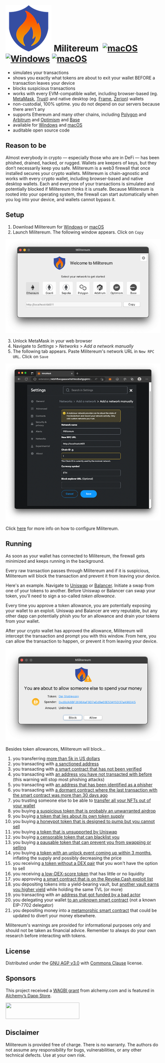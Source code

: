 # ![image](icon_150x150.png) Militereum&nbsp;&nbsp;[![macOS](https://img.shields.io/badge/os-macOS-green)](https://apps.apple.com/app/militereum/id6446287995) [![Windows](https://img.shields.io/badge/os-Windows-green)](https://apps.microsoft.com/detail/9nv0c48z57r4) [![macOS](https://img.shields.io/twitter/follow/militereum)](https://x.com/militereum)

* simulates your transactions
* shows you exactly what tokens are about to exit your wallet BEFORE a transaction leaves your device
* blocks suspicious transactions
* works with every EVM-compatible wallet, including browser-based (eg. [MetaMask](https://metamask.io/), [Trust](https://trustwallet.com/)) and native desktop (eg. [Frame](https://frame.sh/), [Zerion](https://link.zerion.io/a11o6IN0jqb)) wallets
* non-custodial, 100% uptime. you do not depend on our servers because there aren't any
* supports Ethereum and many other chains, including [Polygon](https://polygon.technology/) and [Arbitrum](https://arbitrum.io/) and [Optimism](https://optimism.io/) and [Base](https://base.org/)
* available for [Windows](https://apps.microsoft.com/detail/9nv0c48z57r4) and [macOS](https://apps.apple.com/app/militereum/id6446287995)
* auditable open source code

## Reason to be

Almost everybody in crypto — especially those who are in DeFi — has been phished, drained, hacked, or rugged. Wallets are keepers of keys, but they don’t necessarily keep you safe. Militereum is a web3 firewall that once installed secures your crypto wallets. Militereum is chain-agnostic and works with every crypto wallet, including browser-based and native desktop wallets. Each and everyone of your transactions is simulated and potentially blocked if Militereum thinks it is unsafe. Because Militereum is rooted into your operating system, the firewall can start automatically when you log into your device, and wallets cannot bypass it.

## Setup

1. Download Militereum for [Windows](https://apps.microsoft.com/detail/9nv0c48z57r4) or [macOS](https://apps.apple.com/app/militereum/id6446287995)
2. Launch Militereum. The following window appears. Click on `Copy`

![image](assets/main.png)

3. Unlock MetaMask in your web browser
4. Navigate to _Settings_ > _Networks_ > _Add a network manually_
5. The following tab appears. Paste Militereum's network URL in `New RPC URL`. Click on `Save`

![image](assets/MetaMask.png)

Click [here](networks.md) for more info on how to configure Militereum.

## Running

As soon as your wallet has connected to Militereum, the firewall gets minimized and keeps running in the background.

Every raw transaction passes through Militereum and if it is suspicious, Militereum will block the transaction and prevent it from leaving your device.

Here's an example. Navigate to [Uniswap](https://app.uniswap.org/) or [Balancer](https://app.balancer.fi/). Initiate a swap from one of your tokens to another. Before Uniswap or Balancer can swap your token, you'll need to sign a so-called _token allowance_.

Every time you approve a token allowance, you are potentially exposing your wallet to an exploit. Uniswap and Balancer are very reputable, but any other dapp can potentially phish you for an allowance and drain your tokens from your wallet.

After your crypto wallet has approved the allowance, Militereum will intercept the transaction and prompt you with this window. From here, you can allow the transaction to happen, or prevent it from leaving your device.

![image](assets/approve.png)

Besides token allowances, Militereum will block...
1. you transferring [more than 5k in US dollars](assets/limit.png)
2. you transacting with [a sanctioned address](assets/sanctioned.png)
3. you transacting with [a smart contract that has not been verified](assets/unverified.png)
4. you transacting with [an address you have not transacted with before](assets/firsttime.png) (this warning will stop most phishing attacks)
5. you transacting with [an address that has been identified as a phisher](assets/phisher.png)
6. you transacting with [a dormant contract where the last transaction with the smart contract was more than 30 days ago](assets/dormant.png)
7. you trusting someone else to be able to [transfer all your NFTs out of your wallet](assets/setApprovalForAll.png)
8. you buying [a suspicious token that is probably an unwarranted airdrop](assets/airdrop.png)
9. you buying [a token that lies about its own token supply](assets/spam.png)
10. you buying [a honeypot token that is designed to pump but you cannot sell](assets/honeypot.png)
11. you buying [a token that is unsupported by Uniswap](assets/unsupported.png)
12. you buying [a censorable token that can blacklist you](assets/censorable.png)
13. you buying [a pausable token that can prevent you from swapping or selling](assets/pausable.png)
14. you buying [a token with an unlock event coming up within 3 months](assets/unlock.png), inflating the supply and possibly decreasing the price
15. you receiving [a token without a DEX pair](assets/noDexPair.png) that you won't have the option to sell
16. you receiving [a low-DEX-score token](assets/lowDexScore.png) that has little or no liquidity
17. you approving [a smart contract that is on the Revoke.Cash exploit list](assets/exploit.png)
18. you depositing tokens into a yield-bearing vault, but [another vault earns you higher yield](assets/vaults.png) while holding the same TVL (or more)
19. you transacting with an [address that got funded by a bad actor](assets/fundedBy.png)
20. you delegating your wallet [to an unknown smart contract](assets/eip7702.png) (not a known EIP-7702 delegator)
21. you depositing money into a [metamorphic smart contract](https://0age.medium.com/the-promise-and-the-peril-of-metamorphic-contracts-9eb8b8413c5e) that could be updated to divert your money elsewhere.

Militereum's warnings are provided for informational purposes only and should not be taken as financial advice. Remember to always do your own research before interacting with tokens.

## License

Distributed under the [GNU AGP v3.0](https://github.com/svanas/Militereum/blob/master/LICENSE) with [Commons Clause](https://commonsclause.com/) license.

## Sponsors

This project received a [WAGBI grant](https://www.alchemy.com/developer-grant-program) from alchemy.com and is featured in [Alchemy’s Dapp Store](https://www.alchemy.com/dapps/militereum).

<img style="width:240px;height:53px" src="https://static.alchemyapi.io/images/marketing/badgeLight.png"/>

## Disclaimer

Militereum is provided free of charge. There is no warranty. The authors do not assume any responsibility for bugs, vulnerabilities, or any other technical defects. Use at your own risk.
